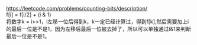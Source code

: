 https://leetcode.com/problems/counting-bits/description/  
f[i] = f[i/2] + (i & 1)  
将数字k = i>>1，i左移一位后得到k，k一定已经计算过，得到f[k],然后需要加上i的最后一位是不是1，因为左移后最后一位被去掉了，所以可以单独通过i&1来判断最后一位是不是1。